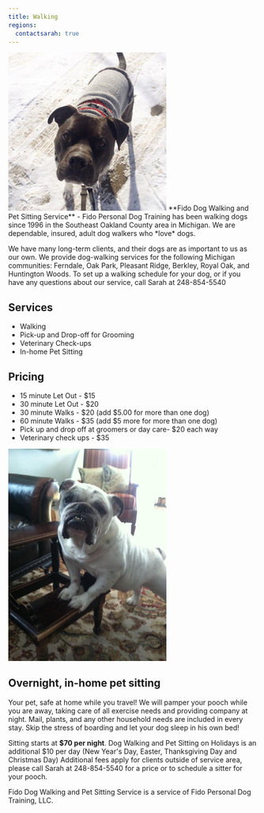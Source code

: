 ```yaml
---
title: Walking
regions:
  contactsarah: true
---
```

<img class="right" src="/images/walk.jpg" alt="" />
**Fido Dog Walking and Pet Sitting Service** - Fido Personal Dog Training has been walking dogs since 
1996 in the Southeast Oakland County area in Michigan. We are dependable, 
insured, adult dog walkers who *love* dogs.

We have many long-term clients, and their dogs are as important
to us as our own. We provide dog-walking services for the following
Michigan communities: Ferndale, Oak Park, Pleasant Ridge, Berkley,
Royal Oak, and Huntington Woods. To set up a walking schedule for your dog, or 
if you have any questions about our service, call Sarah at 248-854-5540

## Services

  * Walking
  * Pick-up and Drop-off for Grooming
  * Veterinary Check-ups
  * In-home Pet Sitting

## Pricing

  * 15 minute Let Out - $15
  * 30 minute Let Out - $20
  * 30 minute Walks - $20 (add $5.00 for more than one dog)
  * 60 minute Walks - $35 (add $5 more for more than one dog)
  * Pick up and drop off at groomers or day care- $20 each way
  * Veterinary check ups - $35

<img class="right" src="/images/sitting.jpg" alt="" />

## Overnight, in-home pet sitting

Your pet, safe at home while you travel! We will pamper your pooch while you are 
away, taking care of all exercise needs and providing company at night. Mail, 
plants, and any other household needs are included in every stay. Skip the stress 
of boarding and let your dog sleep in his own bed! 

Sitting starts at **$70 per night**. Dog Walking and Pet Sitting on Holidays is an 
additional $10 per day (New Year's Day, Easter, Thanksgiving Day and Christmas Day) 
Additional fees apply for clients outside of service area, please call Sarah 
at 248-854-5540 for a price or to schedule a sitter for your pooch. 

<aside class="clear">Fido Dog Walking and Pet Sitting Service is a service of Fido Personal Dog Training, LLC.</aside>
